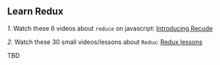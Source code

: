 ## Learn Redux

​*1.*​ Watch these 6 videos about `reduce` on javascript:
[Introducing Recude](https://egghead.io/instructors/mykola-bilokonsky?order=ASC)

​*2.*​ Watch these 30 small videos/lessons about `Redux`:
[Redux lessons](https://egghead.io/instructors/dan-abramov?order=ASC)

TBD
